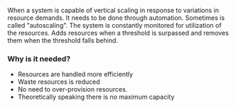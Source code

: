 When a system is capable of vertical scaling in response to variations in resource demands. It needs to be done through automation. Sometimes is called "autoscaling".
The system is constantly monitored for utilization of the resources. Adds resources when a threshold is surpassed and removes them when the threshold falls behind.

### Why is it needed?
* Resources are handled more efficiently
* Waste resources is reduced
* No need to over-provision resources.
* Theoretically speaking there is no maximum capacity
